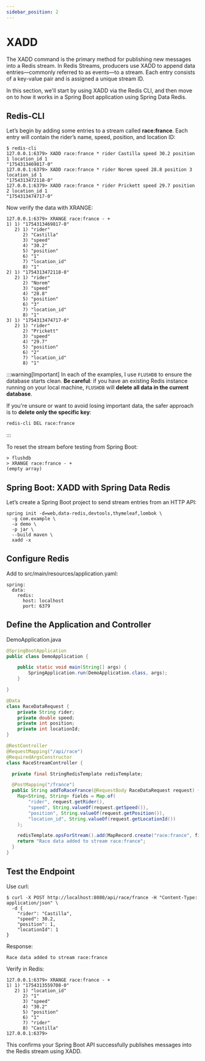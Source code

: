 ```yaml
---
sidebar_position: 2
---
```


# XADD
The XADD command is the primary method for publishing new messages into a Redis stream. In Redis Streams, producers use XADD to append data entries—commonly referred to as events—to a stream. Each entry consists of a key-value pair and is assigned a unique stream ID.

In this section, we'll start by using XADD via the Redis CLI, and then move on to how it works in a Spring Boot application using Spring Data Redis.


## Redis-CLI
Let’s begin by adding some entries to a stream called __race:france__. Each entry will contain the rider’s name, speed, position, and location ID:
```
$ redis-cli
127.0.0.1:6379> XADD race:france * rider Castilla speed 30.2 position 1 location_id 1
"1754313469817-0"
127.0.0.1:6379> XADD race:france * rider Norem speed 28.8 position 3 location_id 1
"1754313472118-0"
127.0.0.1:6379> XADD race:france * rider Prickett speed 29.7 position 2 location_id 1
"1754313474717-0"
```

Now verify the data with XRANGE:

```
127.0.0.1:6379> XRANGE race:france - +
1) 1) "1754313469817-0"
   2) 1) "rider"
      2) "Castilla"
      3) "speed"
      4) "30.2"
      5) "position"
      6) "1"
      7) "location_id"
      8) "1"
2) 1) "1754313472118-0"
   2) 1) "rider"
      2) "Norem"
      3) "speed"
      4) "28.8"
      5) "position"
      6) "3"
      7) "location_id"
      8) "1"
3) 1) "1754313474717-0"
   2) 1) "rider"
      2) "Prickett"
      3) "speed"
      4) "29.7"
      5) "position"
      6) "2"
      7) "location_id"
      8) "1"
```


:::warning[Important]
In each of the examples, I use `FLUSHDB` to ensure the database starts clean. __Be careful__: if you have an existing Redis instance running on your local machine, `FLUSHDB` will __delete all data in the current database__.

If you're unsure or want to avoid losing important data, the safer approach is to __delete only the specific key__:

```bash
redis-cli DEL race:france
```
:::

To reset the stream before testing from Spring Boot:
```
> flushdb
> XRANGE race:france - +
(empty array)
```

## Spring Boot: XADD with Spring Data Redis

Let’s create a Spring Boot project to send stream entries from an HTTP API:
```
spring init -d=web,data-redis,devtools,thymeleaf,lombok \
  -g com.example \
  -a demo \
  -p jar \
  --build maven \
  xadd -x
```

## Configure Redis
Add to src/main/resources/application.yaml:

```
spring:
  data:
    redis:
      host: localhost
      port: 6379
```

## Define the Application and Controller

DemoApplication.java
```java
@SpringBootApplication
public class DemoApplication {

	public static void main(String[] args) {
		SpringApplication.run(DemoApplication.class, args);
	}

}

@Data
class RaceDataRequest {
	private String rider;
	private double speed;
	private int position;
	private int locationId;
}

@RestController
@RequestMapping("/api/race")
@RequiredArgsConstructor
class RaceStreamController {

  private final StringRedisTemplate redisTemplate;

  @PostMapping("/france")
  public String addToRaceFrance(@RequestBody RaceDataRequest request) {
    Map<String, String> fields = Map.of(
        "rider", request.getRider(),
        "speed", String.valueOf(request.getSpeed()),
        "position", String.valueOf(request.getPosition()),
        "location_id", String.valueOf(request.getLocationId())
    );

    redisTemplate.opsForStream().add(MapRecord.create("race:france", fields));
    return "Race data added to stream race:france";
  }
}
```
## Test the Endpoint
Use curl:
```
$ curl -X POST http://localhost:8080/api/race/france -H "Content-Type: application/json" \
  -d {
    "rider": "Castilla",
    "speed": 30.2,
    "position": 1,
    "locationId": 1
}
```

Response:
```
Race data added to stream race:france
```

Verify in Redis:
```
127.0.0.1:6379> XRANGE race:france - +
1) 1) "1754313559708-0"
   2) 1) "location_id"
      2) "1"
      3) "speed"
      4) "30.2"
      5) "position"
      6) "1"
      7) "rider"
      8) "Castilla"
127.0.0.1:6379> 
```
This confirms your Spring Boot API successfully publishes messages into the Redis stream using XADD.

